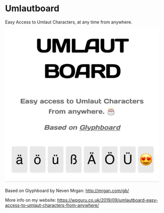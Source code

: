 # Umlautboard

Easy Access to Umlaut Characters, at any time from anywhere.

![screenshot](Umlaut-Board-TN.jpg)

Based on Glyphboard by Neven Mrgan: http://mrgan.com/gb/

More info on my website: https://wpguru.co.uk/2019/09/umlautboard-easy-access-to-umlaut-characters-from-anywhere/
